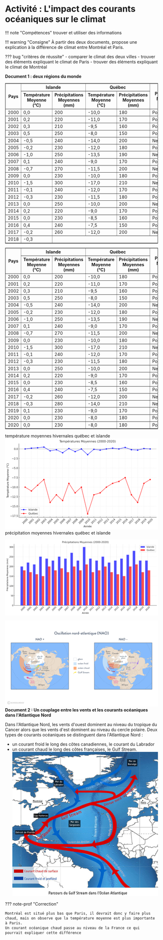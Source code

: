 # Activité : L'impact des courants océaniques sur le climat

!!! note "Compétences"
    trouver et utiliser des informations

!!! warning "Consigne"
    À partir des deux documents, propose une explication à la différence de climat entre Montréal et Paris.

??? bug "critères de réussite"
    - comparer le climat des deux villes
    - trouver des éléments expliquant le climat de Paris
    - trouver des éléments expliquant le climat de Montréal

**Document 1 : deux régions du monde**

<table border="1">
  <thead>
    <tr>
      <th rowspan="2">Pays</th>
      <th colspan="2">Islande</th>
      <th colspan="2">Québec</th>
      <th rowspan="2">Phase NAO</th>
    </tr>
    <tr>
      <th>Température Moyenne (°C)</th>
      <th>Précipitations Moyennes (mm)</th>
      <th>Température Moyenne (°C)</th>
      <th>Précipitations Moyennes (mm)</th>
    </tr>
  </thead>
  <tbody>
    <tr>
      <td>2000</td>
      <td>0,0</td>
      <td>200</td>
      <td>-10,0</td>
      <td>180</td>
      <td>Positive</td>
    </tr>
    <tr>
      <td>2001</td>
      <td>0,2</td>
      <td>220</td>
      <td>-11,0</td>
      <td>170</td>
      <td>Positive</td>
    </tr>
    <tr>
      <td>2002</td>
      <td>0,3</td>
      <td>210</td>
      <td>-9,5</td>
      <td>160</td>
      <td>Positive</td>
    </tr>
    <tr>
      <td>2003</td>
      <td>0,5</td>
      <td>250</td>
      <td>-8,0</td>
      <td>150</td>
      <td>Positive</td>
    </tr>
    <tr>
      <td>2004</td>
      <td>-0,5</td>
      <td>240</td>
      <td>-14,0</td>
      <td>200</td>
      <td>Negative</td>
    </tr>
    <tr>
      <td>2005</td>
      <td>-0,2</td>
      <td>230</td>
      <td>-12,0</td>
      <td>180</td>
      <td>Positive</td>
    </tr>
    <tr>
      <td>2006</td>
      <td>-1,0</td>
      <td>250</td>
      <td>-13,5</td>
      <td>190</td>
      <td>Negative</td>
    </tr>
    <tr>
      <td>2007</td>
      <td>0,1</td>
      <td>240</td>
      <td>-9,0</td>
      <td>170</td>
      <td>Positive</td>
    </tr>
    <tr>
      <td>2008</td>
      <td>-0,7</td>
      <td>270</td>
      <td>-11,5</td>
      <td>200</td>
      <td>Negative</td>
    </tr>
    <tr>
      <td>2009</td>
      <td>0,0</td>
      <td>230</td>
      <td>-10,0</td>
      <td>180</td>
      <td>Positive</td>
    </tr>
    <tr>
      <td>2010</td>
      <td>-1,5</td>
      <td>300</td>
      <td>-17,0</td>
      <td>210</td>
      <td>Negative</td>
    </tr>
    <tr>
      <td>2011</td>
      <td>-0,1</td>
      <td>240</td>
      <td>-12,0</td>
      <td>170</td>
      <td>Positive</td>
    </tr>
    <tr>
      <td>2012</td>
      <td>-0,3</td>
      <td>230</td>
      <td>-11,5</td>
      <td>180</td>
      <td>Positive</td>
    </tr>
    <tr>
      <td>2013</td>
      <td>0,0</td>
      <td>250</td>
      <td>-10,0</td>
      <td>200</td>
      <td>Negative</td>
    </tr>
    <tr>
      <td>2014</td>
      <td>0,2</td>
      <td>220</td>
      <td>-9,0</td>
      <td>170</td>
      <td>Positive</td>
    </tr>
    <tr>
      <td>2015</td>
      <td>0,0</td>
      <td>230</td>
      <td>-8,5</td>
      <td>160</td>
      <td>Positive</td>
    </tr>
    <tr>
      <td>2016</td>
      <td>0,4</td>
      <td>240</td>
      <td>-7,5</td>
      <td>150</td>
      <td>Positive</td>
    </tr>
    <tr>
      <td>2017</td>
      <td>-0,2</td>
      <td>260</td>
      <td>-12,0</td>
      <td>200</td>
      <td>Negative</td>
    </tr>
    <tr>
      <td>2018</td>
      <td>-0,3</td><table border="1">
  <thead>
    <tr>
      <th rowspan="2">Pays</th>
      <th colspan="2">Islande</th>
      <th colspan="2">Québec</th>
      <th rowspan="2">Phase NAO</th>
    </tr>
    <tr>
      <th>Température Moyenne (°C)</th>
      <th>Précipitations Moyennes (mm)</th>
      <th>Température Moyenne (°C)</th>
      <th>Précipitations Moyennes (mm)</th>
    </tr>
  </thead>
  <tbody>
    <tr>
      <td>2000</td>
      <td>0,0</td>
      <td>200</td>
      <td>-10,0</td>
      <td>180</td>
      <td>Positive</td>
    </tr>
    <tr>
      <td>2001</td>
      <td>0,2</td>
      <td>220</td>
      <td>-11,0</td>
      <td>170</td>
      <td>Positive</td>
    </tr>
    <tr>
      <td>2002</td>
      <td>0,3</td>
      <td>210</td>
      <td>-9,5</td>
      <td>160</td>
      <td>Positive</td>
    </tr>
    <tr>
      <td>2003</td>
      <td>0,5</td>
      <td>250</td>
      <td>-8,0</td>
      <td>150</td>
      <td>Positive</td>
    </tr>
    <tr>
      <td>2004</td>
      <td>-0,5</td>
      <td>240</td>
      <td>-14,0</td>
      <td>200</td>
      <td>Negative</td>
    </tr>
    <tr>
      <td>2005</td>
      <td>-0,2</td>
      <td>230</td>
      <td>-12,0</td>
      <td>180</td>
      <td>Positive</td>
    </tr>
    <tr>
      <td>2006</td>
      <td>-1,0</td>
      <td>250</td>
      <td>-13,5</td>
      <td>190</td>
      <td>Negative</td>
    </tr>
    <tr>
      <td>2007</td>
      <td>0,1</td>
      <td>240</td>
      <td>-9,0</td>
      <td>170</td>
      <td>Positive</td>
    </tr>
    <tr>
      <td>2008</td>
      <td>-0,7</td>
      <td>270</td>
      <td>-11,5</td>
      <td>200</td>
      <td>Negative</td>
    </tr>
    <tr>
      <td>2009</td>
      <td>0,0</td>
      <td>230</td>
      <td>-10,0</td>
      <td>180</td>
      <td>Positive</td>
    </tr>
    <tr>
      <td>2010</td>
      <td>-1,5</td>
      <td>300</td>
      <td>-17,0</td>
      <td>210</td>
      <td>Negative</td>
    </tr>
    <tr>
      <td>2011</td>
      <td>-0,1</td>
      <td>240</td>
      <td>-12,0</td>
      <td>170</td>
      <td>Positive</td>
    </tr>
    <tr>
      <td>2012</td>
      <td>-0,3</td>
      <td>230</td>
      <td>-11,5</td>
      <td>180</td>
      <td>Positive</td>
    </tr>
    <tr>
      <td>2013</td>
      <td>0,0</td>
      <td>250</td>
      <td>-10,0</td>
      <td>200</td>
      <td>Negative</td>
    </tr>
    <tr>
      <td>2014</td>
      <td>0,2</td>
      <td>220</td>
      <td>-9,0</td>
      <td>170</td>
      <td>Positive</td>
    </tr>
    <tr>
      <td>2015</td>
      <td>0,0</td>
      <td>230</td>
      <td>-8,5</td>
      <td>160</td>
      <td>Positive</td>
    </tr>
    <tr>
      <td>2016</td>
      <td>0,4</td>
      <td>240</td>
      <td>-7,5</td>
      <td>150</td>
      <td>Positive</td>
    </tr>
    <tr>
      <td>2017</td>
      <td>-0,2</td>
      <td>260</td>
      <td>-12,0</td>
      <td>200</td>
      <td>Negative</td>
    </tr>
    <tr>
      <td>2018</td>
      <td>-0,3</td>
      <td>280</td>
      <td>-14,0</td>
      <td>210</td>
      <td>Negative</td>
    </tr>
    <tr>
      <td>2019</td>
      <td>0,1</td>
      <td>230</td>
      <td>-9,0</td>
      <td>170</td>
      <td>Positive</td>
    </tr>
    <tr>
      <td>2020</td>
      <td>0,0</td>
      <td>230</td>
      <td>-8,0</td>
      <td>180</td>
      <td>Pos
      <td>230</td>
      <td>-9,0</td>
      <td>170</td>
      <td>Positive</td>
    </tr>
    <tr>
      <td>2020</td>
      <td>0,0</td>
      <td>230</td>
      <td>-8,0</td>
      <td>180</td>
      <td>Positive</td>
    </tr>
  </tbody>
</table>

température moyennes hivernales québec et islande
![alt text](image.png)
précipitation moyennes hivernales québec et islande

 ![alt text](image-2.png)

 ![alt text](image-3.png)
**Document 2 : Un couplage entre les vents et les courants océaniques dans l'Atlantique Nord**

Dans l'Atlantique Nord, les vents d'ouest dominent au niveau du tropique du Cancer alors que les vents d'est dominent au niveau du cercle polaire.
Deux types de courants océaniques se distinguent dans l'Atlantique Nord :
- un courant froid le long des côtes canadiennes, le courant du Labrador
- un courant chaud le long des côtes françaises, le Gulf Stream.
![](Pictures/carteGulfStream.png)

??? note-prof "Correction"

    Montréal est situé plus bas que Paris, il devrait donc y faire plus chaud, mais on observe que la température moyenne est plus importante à Paris. 
    Un courant océanique chaud passe au niveau de la France ce qui pourrait expliquer cette différence